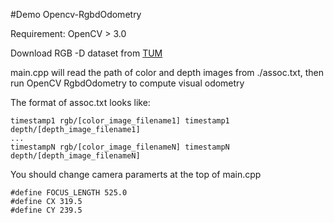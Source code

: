 #Demo Opencv-RgbdOdometry

Requirement: OpenCV > 3.0

Download RGB	-D dataset from [TUM](http://vision.in.tum.de/data/datasets)

main.cpp will read the path of color and depth images from ./assoc.txt, then run OpenCV RgbdOdometry to compute visual odometry

The format of assoc.txt looks like:
```
timestamp1 rgb/[color_image_filename1] timestamp1 depth/[depth_image_filename1]
...
timestampN rgb/[color_image_filenameN] timestampN depth/[depth_image_filenameN]
```

You should change camera paramerts at the top of main.cpp
```
#define FOCUS_LENGTH 525.0
#define CX 319.5
#define CY 239.5
```
